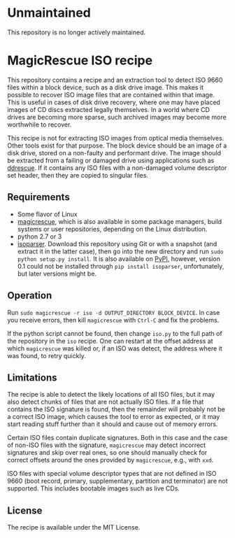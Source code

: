 # Unmaintained

This repository is no longer actively maintained.

MagicRescue ISO recipe
======================

This repository contains a recipe and an extraction tool to detect ISO 9660 
files within a block device, such as a disk drive image. This makes it possible 
to recover ISO image files that are contained within that image. This is useful 
in cases of disk drive recovery, where one may have placed images of CD discs 
extracted legally themselves. In a world where CD drives are becoming more 
sparse, such archived images may become more worthwhile to recover.

This recipe is not for extracting ISO images from optical media themselves. 
Other tools exist for that purpose. The block device should be an image of 
a disk drive, stored on a non-faulty and performant drive. The image should be 
extracted from a failing or damaged drive using applications such as
[ddrescue](https://www.gnu.org/software/ddrescue/ddrescue.html). If it contains 
any ISO files with a non-damaged volume descriptor set header, then they are 
copied to singular files.

Requirements
------------

- Some flavor of Linux
- [magicrescue](https://github.com/jbj/magicrescue), which is also available in 
  some package managers, build systems or user repositories, depending on the 
  Linux distribution.
- python 2.7 or 3
- [isoparser](https://github.com/barneygale/isoparser). Download this 
  repository using Git or with a snapshot (and extract it in the latter case), 
  then go into the new directory and run `sudo python setup.py install`. It is 
  also available on [PyPI](https://pypi.python.org/pypi/isoparser), however, 
  version 0.1 could not be installed through `pip install isoparser`, 
  unfortunately, but later versions might be.

Operation
---------

Run `sudo magicrescue -r iso -d OUTPUT_DIRECTORY BLOCK_DEVICE`. In case you 
receive errors, then kill `magicrescue` with `Ctrl-C` and fix the problems.

If the python script cannot be found, then change `iso.py` to the full path of 
the repository in the `iso` recipe. One can restart at the offset address at 
which `magicrescue` was killed or, if an ISO was detect, the address where it 
was found, to retry quickly.

Limitations
-----------

The recipe is able to detect the likely locations of all ISO files, but it may 
also detect chunks of files that are not actually ISO files. If a file that 
contains the ISO signature is found, then the remainder will probably not be 
a correct ISO image, which causes the tool to error as expected, or it may 
start reading stuff further than it should and cause out of memory errors.

Certain ISO files contain duplicate signatures. Both in this case and the case 
of non-ISO files with the signature, `magicrescue` may detect incorrect 
signatures and skip over real ones, so one should manually check for correct 
offsets around the ones provided by `magicrescue`, e.g., with `xxd`.

ISO files with special volume descriptor types that are not defined in ISO 9660 
(boot record, primary, supplementary, partition and terminator) are not 
supported. This includes bootable images such as live CDs.

License
-------

The recipe is available under the MIT License.
